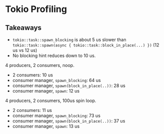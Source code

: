 # Tokio Profiling

## Takeaways

- `tokio::task::spawn_blocking` is about 5 us slower than `tokio::task::spawn(async { tokio::task::block_in_place(...) })` (12 us vs 12 us)
- No blocking hint reduces down to 10 us.

4 producers, 2 consumers, noop.
- 2 consumers: 10 us
- consumer manager, `spawn_blocking`: 64 us
- consumer manager, `spawn(block_in_place(..))`: 28 us
- consumer manager, `spawn`: 12 us

4 producers, 2 consumers, 100us spin loop.
- 2 consumers: 11 us
- consumer manager, `spawn_blocking`: 73 us
- consumer manager, `spawn(block_in_place(..))`: 37 us
- consumer manager, `spawn`: 13 us
